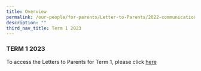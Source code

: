 ```yaml
---
title: Overview
permalink: /our-people/for-parents/Letter-to-Parents/2022-communications/Term-1-2022/overview/
description: ""
third_nav_title: Term 1 2023
---
```

### TERM 1 2023

To access the Letters to Parents for Term 1, please click [here](https://drive.google.com/drive/folders/1SS_40-jVQ2bYs6fPcG3SN65MGZ1CcNh0?usp=share_link)